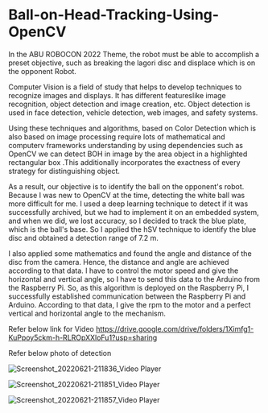 # Ball-on-Head-Tracking-Using-OpenCV
In the ABU ROBOCON 2022 Theme, the robot must be able to accomplish a preset objective, such as breaking the lagori disc and displace which is on the opponent Robot.

Computer Vision is a field of study that helps to develop techniques to recognize images and displays. It has different featureslike image recognition, object detection and image creation, etc. Object detection is used in face detection, vehicle detection, web images, and safety systems.

Using these techniques and algorithms, based on Color Detection which is also based on image processing require lots of mathematical and computerv frameworks understanding by using dependencies such as OpenCV we can detect BOH in image by the area object in a highlighted rectangular box .This additionally incorporates the exactness of every strategy for distinguishing object.

As a result, our objective is to identify the ball on the opponent's robot. Because I was new to OpenCV at the time, detecting the white ball was more difficult for me. I used a deep learning technique to detect if it was successfully archived, but we had to implement it on an embedded system, and when we did, we lost accuracy, so I decided to track the blue plate, which is the ball's base. So I applied the hSV technique to identify the blue disc and obtained a detection range of 7.2 m.

I also applied some mathematics and found the angle and distance of the disc from the camera. Hence, the distance and angle are achieved according to that data. I have to control the motor speed and give the horizontal and vertical angle, so I have to send this data to the Arduino from the Raspberry Pi. So, as this algorithm is deployed on the Raspberry Pi, I successfully established communication between the Raspberry Pi and Arduino. According to that data, I give the rpm to the motor and a perfect vertical and horizontal angle to the mechanism. 

Refer below link for Video
https://drive.google.com/drive/folders/1Ximfg1-KuPpoy5ckm-h-RLROpXXloFu1?usp=sharing

Refer below photo of detection

![Screenshot_20220621-211836_Video Player](https://user-images.githubusercontent.com/59120929/174843444-5c07cb76-e281-4cd5-968a-23d6ff1d8f12.jpg)


![Screenshot_20220621-211851_Video Player](https://user-images.githubusercontent.com/59120929/174843511-a56e9516-dd5d-40c4-943f-69c1264fe8ff.jpg)


![Screenshot_20220621-211857_Video Player](https://user-images.githubusercontent.com/59120929/174843560-c831354e-bdee-441d-9c31-39cbb7d81733.jpg)
